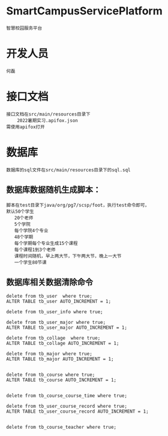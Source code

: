 # SmartCampusServicePlatform
    智慧校园服务平台

# 开发人员
    何磊
# 接口文档
    接口文档在src/main/resources目录下
        2022暑期实习.apifox.json
    需使用apifox打开
# 数据库
    数据库的sql文件在src/main/resources目录下的sql.sql
## 数据库数据随机生成脚本：
    脚本在test目录下java/org/pg7/scsp/foot，执行test命令即可，
    默认50个学生
       20个老师
       5个学院
       每个学院4个专业
       48个学期
       每个学期每个专业生成15个课程
       每个课程1到3个老师
       课程时间随机，早上两大节，下午两大节，晚上一大节
       一个学生80节课
## 数据库相关数据清除命令
    delete from tb_user  where true;
    ALTER TABLE tb_user AUTO_INCREMENT = 1;
    
    delete from tb_user_info where true;
    
    delete from tb_user_major where true;
    ALTER TABLE tb_user_major AUTO_INCREMENT = 1;
    
    delete from tb_collage  where true;
    ALTER TABLE tb_collage AUTO_INCREMENT = 1;
    
    delete from tb_major where true;
    ALTER TABLE tb_major AUTO_INCREMENT = 1;
    
    
    delete from tb_course where true;
    ALTER TABLE tb_course AUTO_INCREMENT = 1;
    
    
    delete from tb_course_course_time where true;
    
    delete from tb_user_course_record where true;
    ALTER TABLE tb_user_course_record AUTO_INCREMENT = 1;
    
    
    delete from tb_course_teacher where true;